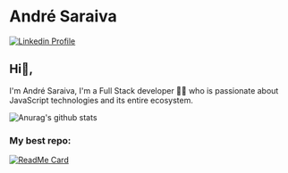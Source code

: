 # André Saraiva
<a href="https://www.linkedin.com/in/andre2654/"><img src="https://img.shields.io/badge/-LinkedIn-blue" alt="Linkedin Profile" /></a>
## Hi👋,
I'm André Saraiva, I'm a Full Stack developer 👨‍💻 who is passionate about JavaScript technologies and its entire ecosystem.

![Anurag's github stats](https://github-readme-stats.vercel.app/api?username=andre2654&show_icons=true&theme=dracula)

### My best repo:
[![ReadMe Card](https://github-readme-stats.vercel.app/api/pin/?username=andre2654&repo=babel_webpack_help&theme=dracula)](https://github.com/andre2654)

